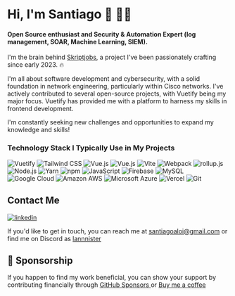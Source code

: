 # Hi, I'm Santiago 👋 👨‍💻

#### Open Source enthusiast and Security & Automation Expert (log management, SOAR, Machine Learning, SIEM).
I'm the brain behind [Skriptjobs](https://skriptjobs.com), a project I've been passionately crafting since early 2023. 🔥

I'm all about software development and cybersecurity, with a solid foundation in network engineering, particularly within Cisco networks. 
I've actively contributed to several open-source projects, with Vuetify being my major focus. Vuetify has provided me with a platform to harness my skills in frontend development.

I'm constantly seeking new challenges and opportunities to expand my knowledge and skills!


### Technology Stack I Typically Use in My Projects

![Vuetify](https://img.shields.io/static/v1?style=flat&message=Vuetify&color=373e47&logo=Vuetify&logoColor=8DD6F9&label=)
![Tailwind CSS](https://img.shields.io/static/v1?style=flat&message=Tailwind+CSS&color=373e47&logo=Tailwind+CSS&logoColor=06B6D4&label=)
![Vue.js](https://img.shields.io/static/v1?style=flat&message=Vue.js&color=373e47&logo=Vue.js&logoColor=4FC08D&label=)
![Vue.js](https://img.shields.io/static/v1?style=flat&message=Nuxt.js&color=373e47&logo=Vue.js&logoColor=4FC08D&label=)
![Vite](https://img.shields.io/static/v1?style=flat&message=Vite&color=373e47&logo=Vite&logoColor=967cff&label=)
![Webpack](https://img.shields.io/static/v1?style=flat&message=Webpack&color=373e47&logo=Webpack&logoColor=8DD6F9&label=)
![rollup.js](https://img.shields.io/static/v1?style=flat&message=rollup.js&color=373e47&logo=rollup.js&logoColor=fe3333&label=)
![Node.js](https://img.shields.io/static/v1?style=flat&message=Node.js&color=373e47&logo=Node.js&logoColor=6ea35c&label=)
![Yarn](https://img.shields.io/static/v1?style=flat&message=Yarn&color=373e47&logo=Yarn&logoColor=FFFFFF&label=)
![npm](https://img.shields.io/static/v1?style=flat&message=npm&color=373e47&logo=npm&logoColor=FFFFFF&label=)
![JavaScript](https://img.shields.io/static/v1?style=flat&message=JavaScript&color=373e47&logo=JavaScript&logoColor=F7DF1E&label=)
![Firebase](https://img.shields.io/static/v1?style=flat&message=Firebase&color=373e47&logo=Firebase&logoColor=FFCA28&label=)
![MySQL](https://img.shields.io/static/v1?style=flat&message=MySQL&color=373e47&logo=MySQL&logoColor=FFFFFF&label=)
![Google Cloud](https://img.shields.io/static/v1?style=flat&message=Google+Cloud&color=373e47&logo=Google+Cloud&logoColor=FFFFFF&label=)
![Amazon AWS](https://img.shields.io/static/v1?style=flat&message=Amazon+AWS&color=373e47&logo=Amazon+AWS&logoColor=FFFFFF&label=)
![Microsoft Azure](https://img.shields.io/static/v1?style=flat&message=Microsoft+Azure&color=373e47&logo=Microsoft+Azure&logoColor=FFFFFF&label=)
![Vercel](https://img.shields.io/static/v1?style=flat&message=Vercel&color=373e47&logo=Vercel&logoColor=FFFFFF&label=)
![Git](https://img.shields.io/static/v1?style=flat&message=Git&color=373e47&logo=Git&logoColor=F1502F&label=)

## Contact Me

[![linkedin](https://img.shields.io/badge/linkedin-0A66C2?style=flat&logo=linkedin&logoColor=white)](https://www.linkedin.com/in/santiagoaloi/)

If you'd like to get in touch, you can reach me at santiagoaloi@gmail.com or find me on Discord as [lannnister](https://discordapp.com/users/lannnister) 

## 🥇 Sponsorship

If you happen to find my work beneficial, you can show your support by contributing financially through [GitHub Sponsors ](https://github.com/sponsors/santiagoaloi) or [Buy me a coffee ](https://www.buymeacoffee.com/santiagoald)


